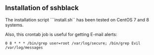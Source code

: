 Installation of sshblack
------------------------

The installation script ```install.sh`` has been tested on CentOS 7 and 8 systems.

Also, this crontab job is useful for getting E-mail alerts:

```
0 8 * * * /bin/grep user=root /var/log/secure; /bin/grep Evil /var/log/messages
```
